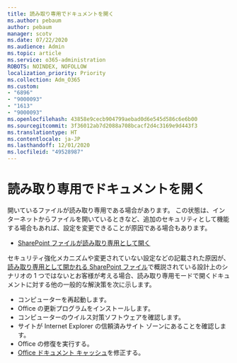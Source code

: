 ```yaml
---
title: 読み取り専用でドキュメントを開く
ms.author: pebaum
author: pebaum
manager: scotv
ms.date: 07/22/2020
ms.audience: Admin
ms.topic: article
ms.service: o365-administration
ROBOTS: NOINDEX, NOFOLLOW
localization_priority: Priority
ms.collection: Adm_O365
ms.custom:
- "6896"
- "9000093"
- "1613"
- "9000093"
ms.openlocfilehash: 43858e9cecb904799aebad0d6e545d586c6e6b00
ms.sourcegitcommit: 3f36012ab7d2088a708bcacf2d4c3169e9d443f3
ms.translationtype: HT
ms.contentlocale: ja-JP
ms.lasthandoff: 12/01/2020
ms.locfileid: "49528987"
---
```

# <a name="documents-opening-in-read-only"></a>読み取り専用でドキュメントを開く

開いているファイルが読み取り専用である場合があります。 この状態は、インターネットからファイルを開いているときなど、追加のセキュリティとして機能する場合もあれば、設定を変更できることが原因である場合もあります。

- [SharePoint ファイルが読み取り専用として開く](https://docs.microsoft.com/sharepoint/troubleshoot/lists-and-libraries/files-open-as-read-only-and-cannot-check-in-or-out)

セキュリティ強化メカニズムや変更されていない設定などの記載された原因が、[読み取り専用として開かれる SharePoint ファイル](https://docs.microsoft.com/sharepoint/troubleshoot/lists-and-libraries/files-open-as-read-only-and-cannot-check-in-or-out)で概説されている設計上のシナリオの 1 つではないとお客様が考える場合、読み取り専用モードで開くドキュメントに対する他の一般的な解決策を次に示します。

- コンピューターを再起動します。
- Office の更新プログラムをインストールします。
- コンピューターのウイルス対策ソフトウェアを確認します。
- サイトが Internet Explorer の信頼済みサイト ゾーンにあることを確認します。
- Office の修復を実行する。
- [Office ドキュメント キャッシュ](https://support.microsoft.com/office/delete-your-office-document-cache-b1d3765e-d71b-4bb8-99ca-acd22c42995d?ui=en-us&rs=en-us&ad=us)を修正する。

